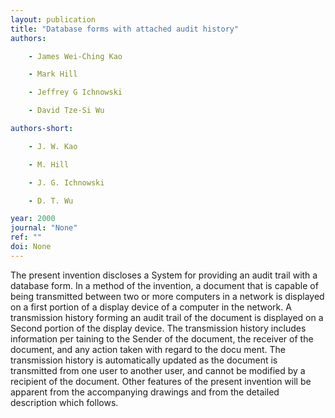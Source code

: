 ```yaml
---
layout: publication
title: "Database forms with attached audit history"
authors:

    - James Wei-Ching Kao

    - Mark Hill

    - Jeffrey G Ichnowski

    - David Tze-Si Wu

authors-short:

    - J. W. Kao

    - M. Hill

    - J. G. Ichnowski

    - D. T. Wu

year: 2000
journal: "None"
ref: ""
doi: None
---
```


The present invention discloses a System for providing an audit trail with a database form. In a method of the invention, a document that is capable of being transmitted between two or more computers in a network is displayed on a first portion of a display device of a computer in the network. A transmission history forming an audit trail of the document is displayed on a Second portion of the display device. The transmission history includes information per taining to the Sender of the document, the receiver of the document, and any action taken with regard to the docu ment. The transmission history is automatically updated as the document is transmitted from one user to another user, and cannot be modified by a recipient of the document. Other features of the present invention will be apparent from the accompanying drawings and from the detailed description which follows.
    